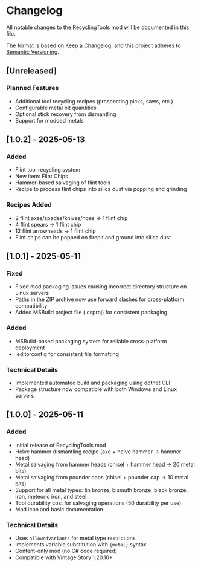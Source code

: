 # Changelog

All notable changes to the RecyclingTools mod will be documented in this file.

The format is based on [Keep a Changelog](https://keepachangelog.com/en/1.0.0/),
and this project adheres to [Semantic Versioning](https://semver.org/spec/v2.0.0.html).

## [Unreleased]

### Planned Features
- Additional tool recycling recipes (prospecting picks, saws, etc.)
- Configurable metal bit quantities
- Optional stick recovery from dismantling
- Support for modded metals

## [1.0.2] - 2025-05-13

### Added
- Flint tool recycling system
- New item: Flint Chips
- Hammer-based salvaging of flint tools
- Recipe to process flint chips into silica dust via popping and grinding

### Recipes Added
- 2 flint axes/spades/knives/hoes → 1 flint chip
- 4 flint spears → 1 flint chip  
- 12 flint arrowheads → 1 flint chip
- Flint chips can be popped on firepit and ground into silica dust

## [1.0.1] - 2025-05-11

### Fixed
- Fixed mod packaging issues causing incorrect directory structure on Linux servers
- Paths in the ZIP archive now use forward slashes for cross-platform compatibility
- Added MSBuild project file (.csproj) for consistent packaging

### Added
- MSBuild-based packaging system for reliable cross-platform deployment
- .editorconfig for consistent file formatting

### Technical Details
- Implemented automated build and packaging using dotnet CLI
- Package structure now compatible with both Windows and Linux servers

## [1.0.0] - 2025-05-11

### Added
- Initial release of RecyclingTools mod
- Helve hammer dismantling recipe (axe + helve hammer → hammer head)
- Metal salvaging from hammer heads (chisel + hammer head → 20 metal bits)
- Metal salvaging from pounder caps (chisel + pounder cap → 10 metal bits)
- Support for all metal types: tin bronze, bismuth bronze, black bronze, iron, meteoric iron, and steel
- Tool durability cost for salvaging operations (50 durability per use)
- Mod icon and basic documentation

### Technical Details
- Uses `allowedVariants` for metal type restrictions
- Implements variable substitution with `{metal}` syntax
- Content-only mod (no C# code required)
- Compatible with Vintage Story 1.20.10+